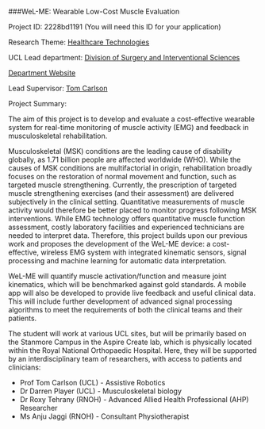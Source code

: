 ###WeL-ME: Wearable Low-Cost Muscle Evaluation

Project ID: 2228bd1191
(You will need this ID for your application)

Research Theme: [Healthcare Technologies](../themes/healthcare-technologies.md)

UCL Lead department: [Division of Surgery and Interventional Sciences](../departments/division-of-surgery-and-interventional-sciences.md)

[Department Website](https://www.ucl.ac.uk/surgery)

Lead Supervisor: [Tom Carlson](https://iris.ucl.ac.uk/iris/browse/profile?upi=TCARL67)

Project Summary:

The aim of this project is to develop and evaluate a cost-effective wearable system for real-time monitoring of muscle activity (EMG) and feedback in musculoskeletal rehabilitation. 
  
 Musculoskeletal (MSK) conditions are the leading cause of disability globally, as 1.71 billion people are affected worldwide (WHO). While the causes of MSK conditions are multifactorial in origin, rehabilitation broadly focuses on the restoration of normal movement and function, such as targeted muscle strengthening. Currently, the prescription of targeted muscle strengthening exercises (and their assessment) are delivered subjectively in the clinical setting. Quantitative measurements of muscle activity would therefore be better placed to monitor progress following MSK interventions. While EMG technology offers quantitative muscle function assessment, costly laboratory facilities and experienced technicians are needed to interpret data. Therefore, this project builds upon our previous work and proposes the development of the WeL-ME device: a cost-effective, wireless EMG system with integrated kinematic sensors, signal processing and machine learning for automatic data interpretation.
 
 WeL-ME will quantify muscle activation/function and measure joint kinematics, which will be benchmarked against gold standards. A mobile app will also be developed to provide live feedback and useful clinical data. This will include further development of advanced signal processing algorithms to meet the requirements of both the clinical teams and their patients. 
 
 The student will work at various UCL sites, but will be primarily based on the Stanmore Campus in the Aspire Create lab, which is physically located within the Royal National Orthopaedic Hospital. Here, they will be supported by an interdisciplinary team of researchers, with access to patients and clinicians:
 - Prof Tom Carlson (UCL) - Assistive Robotics
 - Dr Darren Player (UCL) - Musculoskeletal biology
 - Dr Roxy Tehrany (RNOH) - Advanced Allied Health Professional (AHP) Researcher
 - Ms Anju Jaggi (RNOH) - Consultant Physiotherapist